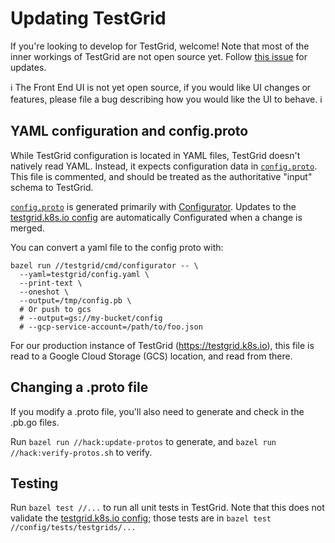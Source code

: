 # Updating TestGrid

If you're looking to develop for TestGrid, welcome! Note that most of the inner workings of TestGrid
are not open source yet. Follow [this issue](https://github.com/kubernetes/test-infra/issues/10409)
for updates.

:information_source: The Front End UI is not yet open source, if you would like UI changes or features, please file a bug describing how you would like the UI to behave. :information_source:

## YAML configuration and config.proto

While TestGrid configuration is located in YAML files, TestGrid doesn't natively
read YAML. Instead, it expects configuration data in [`config.proto`]. This file
is commented, and should be treated as the authoritative "input" schema to
TestGrid.

[`config.proto`] is generated primarily with
[Configurator](https://github.com/kubernetes/test-infra/blob/master/testgrid/cmd/configurator).
Updates to the [testgrid.k8s.io config] are automatically Configurated when a change is
merged.

You can convert a yaml file to the config proto with:
```
bazel run //testgrid/cmd/configurator -- \
  --yaml=testgrid/config.yaml \
  --print-text \
  --oneshot \
  --output=/tmp/config.pb \
  # Or push to gcs
  # --output=gs://my-bucket/config
  # --gcp-service-account=/path/to/foo.json
```

For our production instance of TestGrid (https://testgrid.k8s.io), this file is read to a Google
Cloud Storage (GCS) location, and read from there.

## Changing a .proto file

If you modify a .proto file, you'll also need to generate and check in the
.pb.go files.

Run `bazel run //hack:update-protos` to generate, and `bazel run //hack:verify-protos.sh`
to verify.

## Testing

Run `bazel test //...` to run all unit tests in TestGrid. Note that this does not validate
the [testgrid.k8s.io config]; those tests are in `bazel test //config/tests/testgrids/...`

[`config.proto`]: ./config/config.proto
[testgrid.k8s.io config]: https://github.com/kubernetes/test-infra/blob/master/config/testgrids
